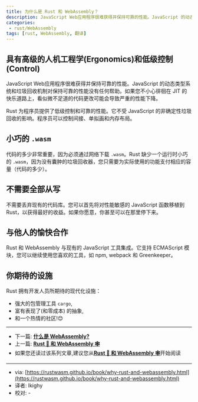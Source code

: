 ```yaml
---
title: 为什么是 Rust 和 WebAssembly？
description: JavaScript Web应用程序很难获得并保持可靠的性能。JavaScript 的动态类型系统和垃圾回收机制对保持可靠的性能没有任何帮助。如果您不小心徘徊在 JIT 的快乐道路上，看似微不足道的代码更改可能会导致严重的性能下降。
categories:
 - rust/WebAssembly
tags: [rust, WebAssembly, 翻译]
---
```


## 具有高级的人机工程学(Ergonomics)和低级控制(Control)

JavaScript Web应用程序很难获得并保持可靠的性能。JavaScript 的动态类型系统和垃圾回收机制对保持可靠的性能没有任何帮助。如果您不小心徘徊在 JIT 的快乐道路上，看似微不足道的代码更改可能会导致严重的性能下降。

Rust 为程序员提供了低级控制和可靠的性能。它不受 JavaScript 的非确定性垃圾回收的影响。程序员可以控制间接、单拟画和内存布局。

## 小巧的 `.wasm`

代码的多少非常重要，因为必须通过网络下载 `.wasm`。Rust 缺少一个运行时小巧的 `.wasm`，因为没有囊肿的垃圾回收器，您只需要为实际使用的功能支付相应的容量（代码的多少）。

## 不需要全部从写

不需要丢弃现有的代码库。您可以首先将对性能敏感的 JavaScript 函数移植到 Rust，以获得最好的收益。如果你愿意，你甚至可以在那里停下来。

## 与他人的愉快合作

Rust 和 WebAssembly 与现有的 JavaScript 工具集成。它支持 ECMAScript 模块，您可以继续使用您喜欢的工具，如 npm, webpack 和 Greenkeeper。

## 你期待的设施

Rust 拥有开发人员所期待的现代化设施：

+ 强大的包管理工具 `cargo`,
+ 富有表现了(和零成本) 的抽象,
+ 和一个热情的社区!😊

---

- 下一篇: [**什么是 WebAssembly?**](/rust/webassembly/2019/07/09/什么是WebAssembly/)
- 上一篇: [**Rust 🦀 和 WebAssembly 🕸**](/rust/webassembly/2019/07/07/rust-和-WebAssembly/)
- 如果您还读过该系列文章,建议您从[**Rust 🦀 和 WebAssembly 🕸**](/rust/webassembly/2019/07/07/rust-和-WebAssembly/)开始阅读

---
- via: [https://rustwasm.github.io/book/why-rust-and-webassembly.html](https://rustwasm.github.io/book/why-rust-and-webassembly.html)
- 译者: lkighy
- 校对: -